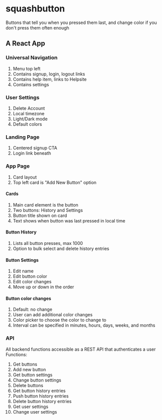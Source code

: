 # squashbutton

Buttons that tell you when you pressed them last, and change color if you don't press them often enough

## A React App

### Universal Navigation

1. Menu top left
2. Contains signup, login, logout links
3. Contains help item, links to Helpsite
4. Contains settings

### User Settings

1. Delete Account
2. Local timezone
3. Light/Dark mode
4. Default colors

### Landing Page

1. Centered signup CTA
2. Login link beneath

### App Page

1. Card layout
2. Top left card is "Add New Button" option

#### Cards

1. Main card element is the button
2. Two buttons: History and Settings
3. Button title shown on card
4. Text shows when button was last pressed in local time

#### Button History

1. Lists all button presses, max 1000
2. Option to bulk select and delete history entries

#### Button Settings

1. Edit name
2. Edit button color
3. Edit color changes
4. Move up or down in the order

#### Button color changes

1. Default: no change
2. User can add additional color changes
3. Color picker to choose the color to change to
4. Interval can be specified in minutes, hours, days, weeks, and months

### API

All backend functions accessible as a REST API that authenticates a user
Functions:

1. Get buttons
2. Add new button
3. Get button settings
4. Change button settings
5. Delete buttons
6. Get button history entries
7. Push button history entries
8. Delete button history entries
9. Get user settings
10. Change user settings
